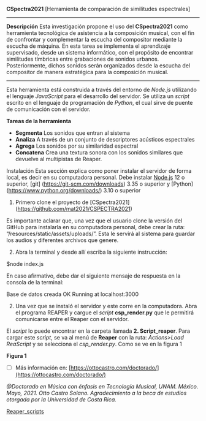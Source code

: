 
**CSpectra2021**
[Herramienta de comparación de similitudes espectrales]
***

**Descripción**
Esta investigación propone el uso del **CSpectra2021** como herramienta tecnológica de asistencia a la composición musical, con el fin de confrontar y complementar la escucha del compositor mediante la escucha de máquina. En esta tarea se implementa el aprendizaje supervisado, desde un sistema informático, con el propósito de encontrar similitudes tímbricas entre grabaciones de sonidos urbanos. Posteriormente, dichos sonidos serán organizados desde la escucha del compositor de manera estratégica para la composición musical.

***
Esta herramienta está construida a través del entorno de *Node.js* utilizando el lenguaje *JavaScript* para el desarrollo del servidor. Se utiliza un *script* escrito en el lenguaje de programación de *Python*, el cual sirve de puente de comunicación con el servidor. 

**Tareas de la herramienta**

- **Segmenta** 
Los sonidos que entran al sistema
- **Analiza** 
A través de un conjunto de descriptores acústicos espectrales 
- **Agrega** 
Los sonidos por su similaridad espectral
- **Concatena** 
Crea una textura sonora con los sonidos similares que devuelve al multipistas de Reaper. 

Instalación
Esta sección explica como poner instalar el servidor de forma local, es decir en su computadora personal. Debe instalar [Node.js](https://nodejs.org/) 12 o superior, [git] (https://git-scm.com/downloads) 3.35 o superior y [Python] (https://www.python.org/downloads/) 3.10 o superior

1. Primero clone el proyecto de [CSpectra2021] (https://github.com/mat2021/CSPECTRA2021)

Es importante aclarar que, una vez que el usuario clone la versión del GitHub para instalarla en su computadora personal, debe crear la ruta: “/resources/static/assets/uploads/”. Esta le servirá al sistema para guardar los audios y diferentes archivos que genere.

2. Abra la terminal y desde allí escriba la siguiente instrucción:

$node index.js

En caso afirmativo, debe dar el siguiente mensaje de respuesta en la consola de la terminal:

Base de datos creada OK
Running at localhost:3000

2. Una vez que se instaló el servidor y este corre en la computadora. Abra el programa REAPER y cargue el *script*  **csp_render.py** que le permitirá comunicarse entre el Reaper con el servidor.

El *script* lo puede encontrar en la carpeta llamada **2. Script_reaper**. Para cargar este *script*, se va al menú de **Reaper** con la ruta: *Actions>Load ReaScript* y se selecciona el *csp_render.py*. Como se ve en la figura 1

**Figura 1**









 - [ ] Más información en:
 [https://ottocastro.com/doctorado/](https://ottocastro.com/doctorado/)

*@Doctorado en Música con énfasis en Tecnología Musical, UNAM. México. Mayo, 2021. Otto Castro Solano. Agradecimiento a la beca de estudios otorgada por la Universidad de Costa Rica.*



[Reaper_scripts](https://www.reaper.fm/sdk/reascript/reascripthelp.html)
